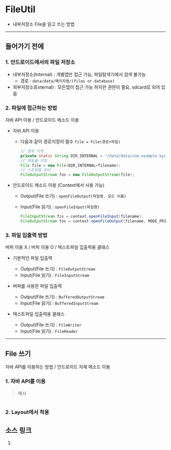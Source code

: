 # FileUtil
- 내부저장소 File을 읽고 쓰는 방법

---
## 들어가기 전에
### 1. __안드로이드에서의 파일 저장소__
- 내부저장소(Internal) : 개별앱만 접근 가능, 파일탐색기에서 검색 불가능
  - 경로 : `data/data/패키지명/(files or database)`
- 외부저장소(External) : 모든앱이 접근 가능 하지만 권한이 필요, sdcard로 되어 있음

### 2. __파일에 접근하는 방법__
자바 API 이용 / 안드로이드 메소드 이용
- 자바 API 이용
  - 다음과 같이 경로지정이 필수 `file = File(경로+파일)`</br>

    ```java
    // 경로 지정
    private static String DIR_INTERNAL = "/data/data/com.example.kyung.androidmemo/files";
    // 파일을 지정
    File file = new File(DIR_INTERNAL+filename);
    // 스트림을 쓴다.
    FileOutputStream fos = new FileOutputStream(file);
    ```


- 안드로이드 메소드 이용 (Context에서 사용 가능)
  - Output(File 쓰기) : `openFileOutput(파일명, 모드 이름)`
  - Input(File 읽기) : `openFileInput(파일명)`</br>

    ```java
    FileInputStream fis = context.openFileInput(filename);
    FileOutputStream fos = context.openFileOutput(filename, MODE_PRIVATE);
    ```

### 3. __파일 입출력 방법__
버퍼 이용 X / 버퍼 이용 O / 텍스트파일 입출력용 클래스
- 기본적인 파일 입출력
  - Output(File 쓰기) : `FileOutputStream`
  - Input(File 읽기) : `FileInputStream`


- 버퍼를 사용한 파일 입출력
  - Output(File 쓰기) :  `BufferedOutputStream`
  - Input(File 읽기) : `BufferedInputStream`


- 텍스트파일 입출력용 클래스
  - Output(File 쓰기) :  `FileWriter`
  - Input(File 읽기) : `FileReader`

---

## File 쓰기
자바 API를 이용하는 방법 / 안드로이드 자체 메소드 이용

### 1. __자바 API를 이용__
> 예시

```xml

```
### 2. __Layout에서 적용__


## 소스 링크
1.
